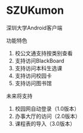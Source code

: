 # SZUKumon
深圳大学Android客户端

功能特色

1. 校公文通支持按类别查看
2. 支持访问BlackBoard
3. 支持访问本科生选课
4. 支持访问校园卡
5. 支持访问图书馆

未来将支持

1. 校园网自动登录（1.0版本）
2. 办事大厅的访问（2.0版本）
3. 课程表的导入（3.0版本）
